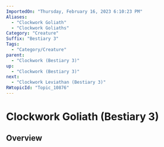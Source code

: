 ```yaml
---
ImportedOn: "Thursday, February 16, 2023 6:10:23 PM"
Aliases:
  - "Clockwork Goliath"
  - "Clockwork Goliaths"
Category: "Creature"
Suffix: "Bestiary 3"
Tags:
  - "Category/Creature"
parent:
  - "Clockwork (Bestiary 3)"
up:
  - "Clockwork (Bestiary 3)"
next:
  - "Clockwork Leviathan (Bestiary 3)"
RWtopicId: "Topic_10876"
---
```

# Clockwork Goliath (Bestiary 3)
## Overview
